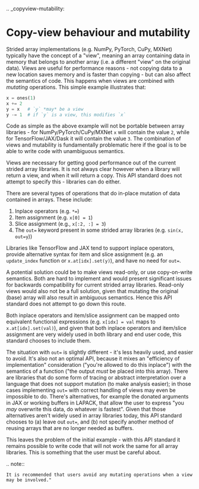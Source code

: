 .. _copyview-mutability:

# Copy-view behaviour and mutability

Strided array implementations (e.g. NumPy, PyTorch, CuPy, MXNet) typically
have the concept of a "view", meaning an array containing data in memory that
belongs to another array (i.e. a different "view" on the original data).
Views are useful for performance reasons - not copying data to a new location
saves memory and is faster than copying - but can also affect the semantics
of code. This happens when views are combined with _mutating_ operations.
This simple example illustrates that:

```python
x = ones(1)
x += 2
y = x   # `y` *may* be a view
y -= 1  # if `y` is a view, this modifies `x`
```

Code as simple as the above example will not be portable between array
libraries - for NumPy/PyTorch/CuPy/MXNet `x` will contain the value `2`,
while for TensorFlow/JAX/Dask it will contain the value `3`. The combination
of views and mutability is fundamentally problematic here if the goal is to
be able to write code with unambiguous semantics.

Views are necessary for getting good performance out of the current strided
array libraries. It is not always clear however when a library will return a
view, and when it will return a copy. This API standard does not attempt to
specify this - libraries can do either.

There are several types of operations that do in-place mutation of data
contained in arrays. These include:

1. Inplace operators (e.g. `*=`)
2. Item assignment (e.g. `x[0] = 1`)
3. Slice assignment (e.g., `x[:2, :] = 3`)
4. The `out=` keyword present in some strided array libraries (e.g. `sin(x, out=y`))

Libraries like TensorFlow and JAX tend to support inplace operators, provide
alternative syntax for item and slice assignment (e.g. an `update_index`
function or `x.at[idx].set(y)`), and have no need for `out=`.

A potential solution could be to make views read-only, or use copy-on-write
semantics. Both are hard to implement and would present significant issues
for backwards compatibility for current strided array libraries. Read-only
views would also not be a full solution, given that mutating the original
(base) array will also result in ambiguous semantics. Hence this API standard
does not attempt to go down this route.

Both inplace operators and item/slice assignment can be mapped onto
equivalent functional expressions (e.g. `x[idx] = val` maps to
`x.at[idx].set(val)`), and given that both inplace operators and item/slice
assignment are very widely used in both library and end user code, this
standard chooses to include them.

The situation with `out=` is slightly different - it's less heavily used, and
easier to avoid. It's also not an optimal API, because it mixes an
"efficiency of implementation" consideration ("you're allowed to do this
inplace") with the semantics of a function ("the output _must_ be placed into
this array). There are libraries that do some form of tracing or abstract
interpretation over a language that does not support mutation (to make
analysis easier); in those cases implementing `out=` with correct handling of
views may even be impossible to do. There's alternatives, for example the
donated arguments in JAX or working buffers in LAPACK, that allow the user to
express "you _may_ overwrite this data, do whatever is fastest". Given that
those alternatives aren't widely used in array libraries today, this API
standard chooses to (a) leave out `out=`, and (b) not specify another method
of reusing arrays that are no longer needed as buffers.

This leaves the problem of the initial example - with this API standard it
remains possible to write code that will not work the same for all array
libraries. This is something that the user must be careful about.

.. note::

    It is recommended that users avoid any mutating operations when a view may be involved."
